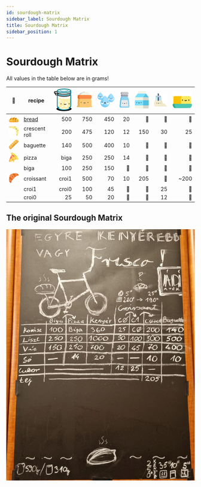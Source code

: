 ```yaml
---
id: sourdough-matrix
sidebar_label: Sourdough Matrix
title: Sourdough Matrix
sidebar_position: 1
---
```


# Sourdough Matrix
All values in the table below are in grams!

|🧺|recipe|![kovasz](/img/icons/kovasz_48px.svg "sourdough") |![liszt](/img/icons/liszt_36px.svg "flour") |![viz](/img/icons/viz_36px.svg "water") |![so](/img/icons/so_36px.svg "salt") |![tej](/img/icons/tej_36px.svg "milk")|![cukor](/img/icons/cukor_36px.svg "sugar")|![vaj](/img/icons/vaj_36px.svg "butter")|
|:---:|---|---:|---:|---:|---:|---:|---:|---:|
|![kenyer](/img/icons/kenyer_24px.svg "bread")         |[bread](./baking-bread/ingredients)   |500   |750  |450|20|🚫|🚫|🚫 |
|![kifli](/img/icons/kifli_24px.svg "crescent roll")            |crescent roll    |200   |475  |120|12|150 |30   |25 |
|![baguette](/img/icons/baguette_24px.svg "baguette")   |baguette |140   |500  |400|10|🚫 |🚫   |🚫 |
|![pizza](/img/icons/pizza_24px.svg "pizza")            |pizza    |biga  |250  |250|14|🚫 |🚫   |🚫 |
|                                                  |biga     |100   |250  |150|🚫|🚫 |🚫   |🚫 |
|![croissant](/img/icons/croissant_24px.svg "croissant")|croissant|croi1 |500  |70 |10|205|🚫   |~200|
|                                                  |croi1    |croi0 |100  |45 |🚫|🚫 |25   |🚫 |
|                                                  |croi0    |25    |50   |20 |🚫|🚫 |12   |🚫 |

## The original Sourdough Matrix
![sourdoughmatrix](/img/photos/sourdoughmatrix.jpg)
